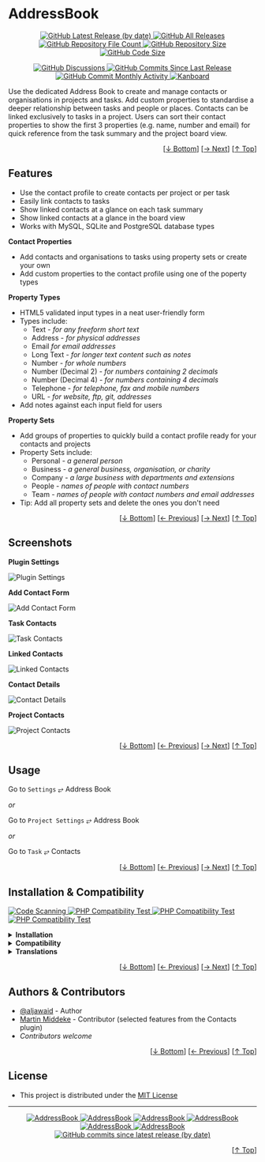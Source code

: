<h1 name="user-content-readme-top">AddressBook</h1>
<p align="center">
    <a href="https://github.com/aljawaid/AddressBook/releases">
        <img src="https://img.shields.io/github/v/release/aljawaid/AddressBook?style=for-the-badge&color=brightgreen" alt="GitHub Latest Release (by date)" title="GitHub Latest Release (by date)">
    </a>
    <a href="https://github.com/aljawaid/AddressBook/releases">
        <img src="https://img.shields.io/github/downloads/aljawaid/AddressBook/total?style=for-the-badge&color=orange" alt="GitHub All Releases" title="GitHub All Downloads">
    </a>
    <a href="https://github.com/aljawaid/AddressBook/releases">
        <img src="https://img.shields.io/github/directory-file-count/aljawaid/AddressBook?style=for-the-badge&color=orange" alt="GitHub Repository File Count" title="GitHub Repository File Count">
    </a>
    <a href="https://github.com/aljawaid/AddressBook/releases">
        <img src="https://img.shields.io/github/repo-size/aljawaid/AddressBook?style=for-the-badge&color=orange" alt="GitHub Repository Size" title="GitHub Repository Size">
    </a>
    <a href="https://github.com/aljawaid/AddressBook/releases">
        <img src="https://img.shields.io/github/languages/code-size/aljawaid/AddressBook?style=for-the-badge&color=orange" alt="GitHub Code Size" title="GitHub Code Size">
    </a>
</p>
<p align="center">
    <a href="https://github.com/aljawaid/AddressBook/discussions">
        <img src="https://img.shields.io/github/discussions/aljawaid/AddressBook?style=for-the-badge&color=blue" alt="GitHub Discussions" title="Read Discussions">
    </a>
    <a href="https://github.com/aljawaid/AddressBook/compare">
        <img src="https://img.shields.io/github/commits-since/aljawaid/AddressBook/latest?include_prereleases&style=for-the-badge&color=blue" alt="GitHub Commits Since Last Release" title="GitHub Commits Since Last Release">
    </a>
    <a href="https://github.com/aljawaid/AddressBook/compare">
        <img src="https://img.shields.io/github/commit-activity/m/aljawaid/AddressBook?style=for-the-badge&color=blue" alt="GitHub Commit Monthly Activity" title="GitHub Commit Monthly Activity">
    </a>
    <a href="https://github.com/kanboard/kanboard" title="Kanboard - Kanban Project Management Software">
        <img src="https://img.shields.io/badge/Plugin%20for-kanboard-D40000?style=for-the-badge&labelColor=000000" alt="Kanboard">
    </a>
</p>

Use the dedicated Address Book to create and manage contacts or organisations in projects and tasks. Add custom properties to standardise a deeper relationship between tasks and people or places. Contacts can be linked exclusively to tasks in a project. Users can sort their contact properties to show the first 3 properties (e.g. name, number and email) for quick reference from the task summary and the project board view.

<p align="right">[<a href="#user-content-readme-bottom">&#8595; Bottom</a>] [<a href="#screenshots">&#8594; Next</a>] [<a href="#user-content-readme-top">&#8593; Top</a>]</p>

## Features

- Use the contact profile to create contacts per project or per task
- Easily link contacts to tasks
- Show linked contacts at a glance on each task summary
- Show linked contacts at a glance in the board view
- Works with MySQL, SQLite and PostgreSQL database types

**Contact Properties**
- Add contacts and organisations to tasks using property sets or create your own
- Add custom properties to the contact profile using one of the poperty types

**Property Types**
- HTML5 validated input types in a neat user-friendly form
- Types include:
  - Text - _for any freeform short text_
  - Address - _for physical addresses_
  - Email _for email addresses_
  - Long Text - _for longer text content such as notes_
  - Number - _for whole numbers_
  - Number (Decimal 2) - _for numbers containing 2 decimals_
  - Number (Decimal 4) - _for numbers containing 4 decimals_
  - Telephone - _for telephone, fax and mobile numbers_
  - URL - _for website, ftp, git, addresses_
- Add notes against each input field for users

**Property Sets**
- Add groups of properties to quickly build a contact profile ready for your contacts and projects
- Property Sets include:
  - Personal - _a general person_
  - Business - _a general business, organisation, or charity_
  - Company - _a large business with departments and extensions_
  - People - _names of people with contact numbers_
  - Team - _names of people with contact numbers and email addresses_
- Tip: Add all property sets and delete the ones you don't need

<p align="right">[<a href="#user-content-readme-bottom">&#8595; Bottom</a>] [<a href="#features">&#8592; Previous</a>] [<a href="#usage">&#8594; Next</a>] [<a href="#user-content-readme-top">&#8593; Top</a>]</p>

## Screenshots

**Plugin Settings**  

![Plugin Settings](../master/Screenshots/screenshot-plugin-settings.png)

**Add Contact Form**  

![Add Contact Form](../master/Screenshots/screenshot-add-contact-form.png)

**Task Contacts**  

![Task Contacts](../master/Screenshots/screenshot-task-contacts.png)

**Linked Contacts**  

![Linked Contacts](../master/Screenshots/screenshot-linked-contacts.png)

**Contact Details**  

![Contact Details](../master/Screenshots/screenshot-contact-details.png)

**Project Contacts**  

![Project Contacts](../master/Screenshots/screenshot-project-contacts.png)

<p align="right">[<a href="#user-content-readme-bottom">&#8595; Bottom</a>] [<a href="#features">&#8592; Previous</a>] [<a href="#installation--compatibility">&#8594; Next</a>] [<a href="#user-content-readme-top">&#8593; Top</a>]</p>

## Usage

Go to `Settings` &#10562; Address Book

_or_

Go to `Project Settings` &#10562; Address Book

_or_

Go to `Task` &#10562; Contacts

<p align="right">[<a href="#user-content-readme-bottom">&#8595; Bottom</a>] [<a href="#screenshots">&#8592; Previous</a>] [<a href="#authors--contributors">&#8594; Next</a>] [<a href="#user-content-readme-top">&#8593; Top</a>]</p>

## Installation & Compatibility

<p align="left">
    <a href="https://github.com/aljawaid/AddressBook/actions/workflows/linter.yml">
        <img src="https://github.com/aljawaid/AddressBook/actions/workflows/linter.yml/badge.svg?branch=master&event=push" alt="Code Scanning" title="View Test">
    </a>
    <a href="https://github.com/aljawaid/AddressBook/actions/workflows/php-compatibility-7.4.yaml">
        <img src="https://github.com/aljawaid/AddressBook/actions/workflows/php-compatibility-7.4.yaml/badge.svg?branch=master&event=push" alt="PHP Compatibility Test" title="View Test">
    </a>
    <a href="https://github.com/aljawaid/AddressBook/actions/workflows/php-compatibility-8.0.yaml">
        <img src="https://github.com/aljawaid/AddressBook/actions/workflows/php-compatibility-8.0.yaml/badge.svg?branch=master&event=push" alt="PHP Compatibility Test" title="View Test">
    </a>
    <a href="https://github.com/aljawaid/AddressBook/actions/workflows/php-compatibility-8.2.yaml">
        <img src="https://github.com/aljawaid/AddressBook/actions/workflows/php-compatibility-8.2.yaml/badge.svg?branch=master&event=push" alt="PHP Compatibility Test" title="View Test">
    </a>
</p>

<details>
    <summary><strong>Installation</strong></summary>

- Install via the **[Kanboard](https://github.com/kanboard/kanboard "Kanboard - Kanban Project Management Software") Plugin Directory** or see [INSTALL.md](../master/INSTALL.md)
- Read the full [**Changelog**](../master/changelog.md "See changes") to see the latest updates

</details>
<details>
    <summary><strong>Compatibility</strong></summary>

- Requires [Kanboard](https://github.com/kanboard/kanboard "Kanboard - Kanban Project Management Software") ≥`1.2.20`
- **Other Plugins & Action Plugins**
  - _No known issues_
  - Compatible with [KanboardCSS](https://github.com/aljawaid/KanboardCSS)
- **Core Files & Templates**
  - _No template overrides_
  - Database Changes:
    - `01` New database table created as `address_book_contacts_items`
    - `01` New database table created as `address_book_contacts_contact`
    - `01` New database table created as `address_book_contacts_task_has_contact`

</details>
<details>
    <summary><strong>Translations</strong></summary>

- _Starter template available_

</details>

<p align="right">[<a href="#user-content-readme-bottom">&#8595; Bottom</a>] [<a href="#usage">&#8592; Previous</a>] [<a href="#license">&#8594; Next</a>] [<a href="#user-content-readme-top">&#8593; Top</a>]</p>

## Authors & Contributors

- [@aljawaid](https://github.com/aljawaid) - Author
- [Martin Middeke](https://github.com/Busfreak/plugin-contacts) - Contributor (selected features from the Contacts plugin)
- _Contributors welcome_

<p align="right">[<a href="#user-content-readme-bottom">&#8595; Bottom</a>] [<a href="#installation--compatibility">&#8592; Previous</a>] [<a href="#user-content-readme-top">&#8593; Top</a>]</p>

## License

- This project is distributed under the [MIT License](../master/LICENSE "Read The MIT license")

---

<p align="center">
    <a href="https://github.com/aljawaid/AddressBook/stargazers" title="View Stargazers">
        <img src="https://img.shields.io/github/stars/aljawaid/AddressBook?logo=github&style=flat-square" alt="AddressBook">
    </a>
    <a href="https://github.com/aljawaid/AddressBook/forks" title="See Forks">
        <img src="https://img.shields.io/github/forks/aljawaid/AddressBook?logo=github&style=flat-square" alt="AddressBook">
    </a>
    <a href="https://github.com/aljawaid/AddressBook/blob/master/LICENSE" title="Read License">
        <img src="https://img.shields.io/github/license/aljawaid/AddressBook?style=flat-square" alt="AddressBook">
    </a>
    <a href="https://github.com/aljawaid/AddressBook/issues" title="Open Issues">
        <img src="https://img.shields.io/github/issues-raw/aljawaid/AddressBook?style=flat-square" alt="AddressBook">
    </a>
    <a href="https://github.com/aljawaid/AddressBook/issues?q=is%3Aissue+is%3Aclosed" title="Closed Issues">
        <img src="https://img.shields.io/github/issues-closed/aljawaid/AddressBook?style=flat-square" alt="AddressBook">
    </a>
    <a href="https://github.com/aljawaid/AddressBook/discussions" title="Read Discussions">
        <img src="https://img.shields.io/github/discussions/aljawaid/AddressBook?style=flat-square" alt="AddressBook">
    </a>
    <a href="https://github.com/aljawaid/AddressBook/compare/" title="Latest Commits">
        <img alt="GitHub commits since latest release (by date)" src="https://img.shields.io/github/commits-since/aljawaid/AddressBook/latest?style=flat-square">
    </a>
</p>
<a name="user-content-readme-bottom"></a>
<p align="right">[<a href="#user-content-readme-top">&#8593; Top</a>]</p>
